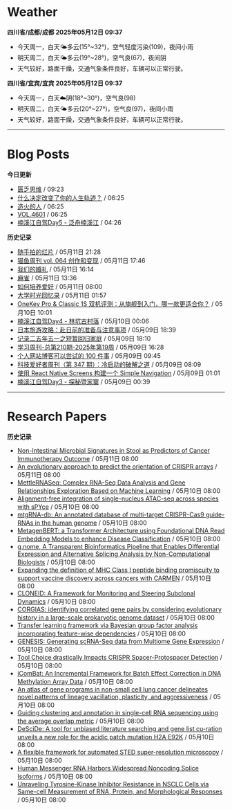 # Weather
<!--qweather:start-->
**四川省/成都/成都 2025年05月12日 09:37**
- 今天周一，白天🌤️多云(15°~32°)，空气轻度污染(109)，夜间小雨
- 明天周二，白天🌤️多云(19°~28°)，空气良(67)，夜间阴
- 天气较好，路面干燥，交通气象条件良好，车辆可以正常行驶。

**四川省/宜宾/宜宾 2025年05月12日 09:37**
- 今天周一，白天☁️阴(18°~30°)，空气良(98)
- 明天周二，白天🌤️多云(20°~27°)，空气良(97)，夜间小雨
- 天气较好，路面干燥，交通气象条件良好，车辆可以正常行驶。
<!--qweather:end-->
---
# Blog Posts
<!--rss-blogs:start-->
**今日更新**
- [匮乏思维](https://blog.douchi.space/scarcity-mindset/) / 09:23
- [什么决定改变了你的人生轨迹？](http://m.wufazhuce.com/question/4362) / 06:25
- [造火的人](http://m.wufazhuce.com/article/6787) / 06:25
- [VOL.4601](http://m.wufazhuce.com/one/4750) / 06:25
- [楠溪江自驾Day5 - 泛舟楠溪江](https://blog.ops-coffee.cn/r/city-china-zhejiang-wenzhou-yongjia-nanxijiang-05.html) / 04:26

**历史记录**
- [随手拍的烂片](https://innei.in/notes/191) / 05月11日 21:28
- [猫鱼周刊 vol. 064 创作和变现](https://ameow.xyz/archives/weekly-064) / 05月11日 17:46
- [我们的婚礼](https://www.skyue.com/25051116.html) / 05月11日 16:14
- [麻雀](https://www.xiangshitan.com/post/3401.html) / 05月11日 13:36
- [如何培养爱好](https://yufree.cn/cn/2025/05/11/how-to-enjoy-life/) / 05月11日 08:00
- [大学时光回忆录](https://innei.in/notes/190) / 05月11日 01:57
- [OneKey Pro & Classic 1S 双机评测：从旗舰到入门，哪一款更适合你？](https://song.al/onekey) / 05月10日 10:01
- [楠溪江自驾Day4 - 林坑古村落](https://blog.ops-coffee.cn/r/city-china-zhejiang-wenzhou-yongjia-nanxijiang-04.html) / 05月10日 00:06
- [日本旅游攻略：赴日前的准备与注意事项](https://song.al/japantravel) / 05月09日 18:39
- [记录二五年五一之短暂回归家庭](https://wiki.eryajf.net/pages/ad1f6b/) / 05月09日 18:10
- [学习周刊-总第210期-2025年第19周](https://wiki.eryajf.net/pages/ff011f/) / 05月09日 16:28
- [个人网站博客可以尝试的 100 件事](https://anotherdayu.com/2025/6940/) / 05月09日 09:45
- [科技爱好者周刊（第 347 期）：冷启动的破解之道](http://www.ruanyifeng.com/blog/2025/05/weekly-issue-347.html) / 05月09日 08:09
- [使用 React Native Screens 构建一个 Simple Navigation](https://innei.in/posts/tech/build-simple-navigation-with-react-native-screens) / 05月09日 01:01
- [楠溪江自驾Day3 - 探秘暨家寨](https://blog.ops-coffee.cn/r/city-china-zhejiang-wenzhou-yongjia-nanxijiang-03.html) / 05月09日 00:39
<!--rss-blogs:end-->
---
# Research Papers
<!--rss-papers:start-->
**历史记录**
- [Non-Intestinal Microbial Signatures in Stool as Predictors of Cancer Immunotherapy Outcome](https://www.biorxiv.org/content/10.1101/2025.05.07.652660v1?rss=1) / 05月11日 08:00
- [An evolutionary approach to predict the orientation of CRISPR arrays](https://www.biorxiv.org/content/10.1101/2025.05.09.653049v1?rss=1) / 05月11日 08:00
- [MettleRNASeq: Complex RNA-Seq Data Analysis and Gene Relationships Exploration Based on Machine Learning](https://www.biorxiv.org/content/10.1101/2025.05.06.652387v1?rss=1) / 05月10日 08:00
- [Alignment-free integration of single-nucleus ATAC-seq across species with sPYce](https://www.biorxiv.org/content/10.1101/2025.05.07.652648v1?rss=1) / 05月10日 08:00
- [mtgRNA-db: An annotated database of multi-target CRISPR-Cas9 guide-RNAs in the human genome](https://www.biorxiv.org/content/10.1101/2025.05.07.652656v1?rss=1) / 05月10日 08:00
- [MetagenBERT: a Transformer Architecture using Foundational DNA Read Embedding Models to enhance Disease Classification](https://www.biorxiv.org/content/10.1101/2025.05.06.652444v1?rss=1) / 05月10日 08:00
- [g.nome, A Transparent Bioinformatics Pipeline that Enables Differential Expression and Alternative Splicing Analysis by Non-Computational Biologists](https://www.biorxiv.org/content/10.1101/2025.05.09.652286v1?rss=1) / 05月10日 08:00
- [Expanding the definition of MHC Class I peptide binding promiscuity to support vaccine discovery across cancers with CARMEN](https://www.biorxiv.org/content/10.1101/2025.05.08.651510v1?rss=1) / 05月10日 08:00
- [CLONEID: A Framework for Monitoring and Steering Subclonal Dynamics](https://www.biorxiv.org/content/10.1101/2025.05.07.652202v1?rss=1) / 05月10日 08:00
- [CORGIAS: identifying correlated gene pairs by considering evolutionary history in a large-scale prokaryotic genome dataset](https://www.biorxiv.org/content/10.1101/2025.05.07.652372v1?rss=1) / 05月10日 08:00
- [Transfer learning framework via Bayesian group factor analysis incorporating feature-wise dependencies](https://www.biorxiv.org/content/10.1101/2025.05.07.648613v1?rss=1) / 05月10日 08:00
- [GENESIS: Generating scRNA-Seq data from Multiome Gene Expression](https://www.biorxiv.org/content/10.1101/2025.05.06.652399v1?rss=1) / 05月10日 08:00
- [Tool Choice drastically Impacts CRISPR Spacer-Protospacer Detection](https://www.biorxiv.org/content/10.1101/2025.05.06.652306v1?rss=1) / 05月10日 08:00
- [iComBat: An Incremental Framework for Batch Effect Correction in DNA Methylation Array Data](https://www.biorxiv.org/content/10.1101/2025.05.06.652337v1?rss=1) / 05月10日 08:00
- [An atlas of gene programs in non-small cell lung cancer delineates novel patterns of lineage vacillation, plasticity, and aggressiveness](https://www.biorxiv.org/content/10.1101/2025.05.06.652317v1?rss=1) / 05月10日 08:00
- [Guiding clustering and annotation in single-cell RNA sequencing using the average overlap metric](https://www.biorxiv.org/content/10.1101/2025.05.06.652497v1?rss=1) / 05月10日 08:00
- [DeSciDe: A tool for unbiased literature searching and gene list cu-ration unveils a new role for the acidic patch mutation H2A E92K](https://www.biorxiv.org/content/10.1101/2025.05.05.652253v1?rss=1) / 05月10日 08:00
- [A flexible framework for automated STED super-resolution microscopy](https://www.biorxiv.org/content/10.1101/2025.05.05.652196v1?rss=1) / 05月10日 08:00
- [Human Messenger RNA Harbors Widespread Noncoding Splice Isoforms](https://www.biorxiv.org/content/10.1101/2025.05.06.652571v1?rss=1) / 05月10日 08:00
- [Unraveling Tyrosine-Kinase Inhibitor Resistance in NSCLC Cells via Same-cell Measurement of RNA, Protein, and Morphological Responses](https://www.biorxiv.org/content/10.1101/2025.05.06.652479v1?rss=1) / 05月10日 08:00
<!--rss-papers:end-->
